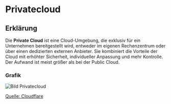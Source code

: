 # Privatecloud

## Erklärung
Die __Private Cloud__ ist eine Cloud-Umgebung, die exklusiv für ein Unternehmen bereitgestellt wird, entweder im eigenen Rechenzentrum oder über einen dedizierten externen Anbieter. Sie kombiniert die Vorteile der Cloud mit erhöhter Sicherheit, individueller Anpassung und mehr Kontrolle. Der Aufwand ist meist größer als bei der Public Cloud.

### Grafik
![Bild Privatecloud](https://cf-assets.www.cloudflare.com/slt3lc6tev37/1DN5Igk6AA5g4EWZiCHHdT/be3580c16de603ed55884b7e8c834fb4/private-cloud-internal-vs-hosted.svg)

[Quelle: Cloudflare](https://www.cloudflare.com/de-de/learning/cloud/what-is-a-private-cloud/)

